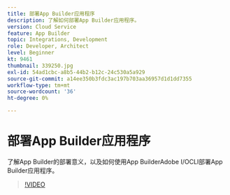 ```yaml
---
title: 部署App Builder应用程序
description: 了解如何部署App Builder应用程序。
version: Cloud Service
feature: App Builder
topic: Integrations, Development
role: Developer, Architect
level: Beginner
kt: 9461
thumbnail: 339250.jpg
exl-id: 54ad1cbc-a8b5-44b2-b12c-24c530a5a929
source-git-commit: a14ee350b3fdc3ac197b703aa36957d1d1dd7355
workflow-type: tm+mt
source-wordcount: '36'
ht-degree: 0%

---
```


# 部署App Builder应用程序

了解App Builder的部署意义，以及如何使用App BuilderAdobe I/OCLI部署App Builder应用程序。

>[!VIDEO](https://video.tv.adobe.com/v/339250/?quality=12&learn=on)
